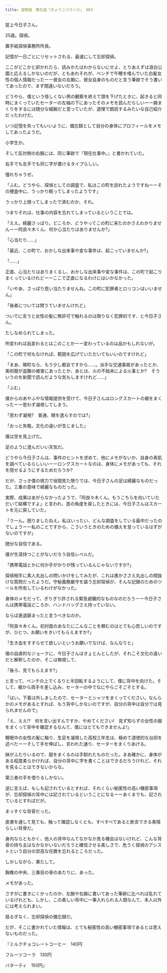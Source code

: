 ```yaml
---
title: 混物語　第忘話「きょうこバランス」 003
---
```


掟上今日子さん。

25歳。探偵。

置手紙探偵事務所所長。

記憶が一日ごとにリセットされる、最速にして忘却探偵。

ここがどこかと訳かれたら、読みかたはわからないにせよ、とりあえずは浪白公園と応えるしかないのだが、ともあれそれが、べンチで午睡を嗜んでいた白髪女性の個人情報だったーー彼女の左腕に、彼女自身のものだと言う筆跡でそう書いてあったので、まず間違いないだろう。

どうやら、僕という怪しくない男の観察を終えて頭を下げたときに、起きると同時にまくっていたセーターの左袖の下にあったそのメモを読んだらしいーー腕まくりをするには随分な細腕だと思っていたが、道理で朗読するみたいな自己紹介だったわけだ。

いつ記憶を失ってもいいように、備忘録として自分の身体にプロフィールをメモしてあったようだ。

小学生か。

そして反対側の右腕には、同じ筆跡で『現在仕事中。』と書かれていた。

右手でも左手でも同じ字が書けるタイプらしい。

憧れちゃうぜ。

「ふむ。どうやら、探偵としての調査で、私はこの町を訪れたようですねーーその捜査中に、うっかり眠ってしまったようです」

うっかり上限ってしまったで済むのか、それ。

つまりそれは、仕事の内容を忘れてしまっているということでは。

「ええ。綺麗さっぱり。どころか、どうやってこの町に来たのかさえわかりませんーー阿良々木くん、何か心当たりはありませんか?」

「心当たり……」

「最近、この町で、おかしな出来事や変な事件は、起こっていませんか?」

「……」

正直、心当たりはありまくるし、おかしな出来事や変な事件は、この町で起こりまくっているけれどーーここで正直になるわけにはいかなかった。

「いやあ、さっぱり思い当たりませんね。この町に犯罪者とロリコンはいいません」

「後者については問うていませんけれど」

ついでに言うと女性の髪に無許可で触れるのは限りなく犯罪的です、と今日子さん。

たしなめられてしまった。

所変われば品変わるとはこのことかーー変わっているのは品かもしれないが。

「この町で何もなければ、範囲を広げていただいてもいいのですけれど」

「まあ、隣町なら、もう少し都会ですから……。派手な交通事故があったとか、美術館が盗難の被害にあったとか、あとは、火の不始末による火事とか?　そういうのを新聞で読んだような気もしますけれど……」

「ふむ」

僕からのあやふやな情報提供を受けて、今日子さんはロングスカートの裾をまくったーー思わず凝視してしまう。

「思わず凝視?　普通、眼を逸らすのでは?」

「おっと失敬。文化の違いが生じました」

僕は空を見上げた。

足のように澄んだいい天気だ。

どうやら今日子さんは、事件のヒントを求めて、他にメモがないか、自身の素肌を調べているらしいいーーロングスカートなのは、身体にメモがあっても、それを隠せるようにするためだろうか?

だが、さっき僕の視力で垣間見た限りでは、今日子さんの足は綺麗なものだった。三重の意味で綺麗なものだった。

実際、成果はあがらなかったようで、「阿良々木くん。もうこちらを向いていただいて結構ですよ」と言われ、首の角度を戻したときには、今日子さんはスカートを元に戻していた。

「うーん。困りましたねえ。私はいったい、どんな調査をしている最中だったのでしょうーー私のことですから、こういうときのための備えを怠っているはずがないのですが」

随分な自信である。

僕が生涯持つことがないだろう自信レベルだ。

「携帯電話とかに何か手がかりが残っているんじゃないですか?」

探偵相手に素人丸出しの問いかけをしてみたが、これは愚かささえ丸出しの間抜けな質問だったようだ。守秘義務厳守を謳う忘却探偵が、そんな記録のためのツールを所有しているわけがなかった。

身体のメモだって、ぎりぎり許される緊急避難的なものなのだろうーー今日子さんは携帯電話どころか、ハンドバッグさえ持っていない。

ならば進退窮まったと言うべきなのか。

「阿良々木くん。初対面のあなたにこんなことを頼むのはとても心苦しいのですが、ひとつ、お願いをきいてもらえますか?」

「生き血をすすらせて欲しいというお願いでなけば、なんなりと」

僕の自虐的なジョークに、今日子さんはきょとんとしたが、それこそ文化の違いだと解釈したのか、そこは無視して、

「後ろ、見てもらえます?」

と言って、べンチの上でくるりと半回転するようにして、僕に背中を向けた。そして、裾から両手を差し込み、セーターの中でなにやらごそごそとする。

「はい。下着は外しましたので、セーターとシャツをまくってください。なんらかのメモがあるとすれば、もう背中しかないのですが、自分の背中は自分では見られませんので」

「え、ええ⁉　何を言い出すんですか、やめてください!　見ず知らずの女性の服をまくって背中を確認するなんて、僕にはとてもできませんよ!」

睡眠中の女性の髪に触り、生足を凝視した高校三年生は、極めて道徳的な台詞を述ベたーーそして手を伸ばし、言われた通り、セーターをまくりあげる。

妹がふたりいるので、服をまくるのは手馴れたものだった。まあ確かに、身体がある程度柔らかければ、自分の背中に字を書くことはできるだろうけれど、それを見ることはできないからな。

第三者の手を借りるしかない。

逆に言えば、もしも記されているとすれば、それくらい秘匿性の高い機密事項が、忘却探偵の背中には記されているということになるーーあくまでも、記されているとすればだが。

まっすぐな背骨だった。

皮膚を通して見ても、触って確認しなくとも、すべすべであると断言できる素晴らしい背骨だ。

身内ならともかく、他人の背中なんてなかなか見る機会はないけれど、こんな背骨の持ち主はなかなかいないだろうと確信させる美しさで、危うく探偵のアシストという自分の崇高な任務を忘れるところだった。

しかしながら、果たして。

胸椎の中央、三番目の骨のあたりに、あった。

メモがあった。

さすがに書きにくかったのか、左腕や右腕に書いてあった筆跡に比べれば乱れているけれども、しかし、この美しい背中に一筆入れられる人間なんて、本人以外には考えられまい。

揺るぎなく、忘却探偵の備忘録だ。

だが、そこに書かれていた情報は、とても秘匿性の高い機密事項であるとは思えないものだった。

『ミルクチョコレートコーヒー　140円

フルーツコーラ　130円

バターティ　150円』
